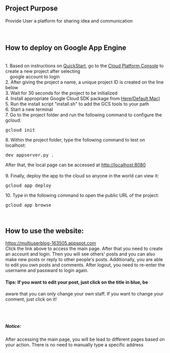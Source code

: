 ## Project Purpose

Provide User a platform for sharing idea and communication
<br />
<br />
<br />

## How to deploy on Google App Engine
<br />
1. Based on instructions on <a href="https://multiuserblog-163505.appspot.com">QuickStart</a>,
go to the <a href="https://console.cloud.google.com/start">Cloud Platform Console</a> to create
a new project after selecting<br /> &emsp;google account to login<br />
2. After giving the project a name, a unique project ID is created on the line below<br />
3. Wait for 30 seconds for the project to be initialized<br />
4. Install appropriate Google Cloud SDK package from
<a href="https://cloud.google.com/sdk/docs/#mac">Here(Default Mac)</a><br />
5. Run the install script "install.sh" to add the GCS tools to your path<br />
6. Start a new terminal<br />
7. Go to the project folder and run the following command to configure the gcloud:<pre>gcloud init</pre>
8. Within the project folder, type the following command to test on localhost:<pre>dev_appserver.py .</pre>
After that, the local page can be accessed at <a href="http://localhost:8080">http://localhost:8080</a><br /><br />
9. Finally, deploy the app to the cloud so anyone in the world can view it:<pre>gcloud app deploy</pre>
10. Type in the following command to open the public URL of the project:<pre>gcloud app browse</pre>
<br />

## How to use the website:

<a href="https://multiuserblog-164902.appspot.com">https://multiuserblog-163505.appspot.com</a><br />
Click the link above to access the main page. After that you need
to create an account and login. Then you will see others' posts and
you can also make new posts or reply to other people's posts. Additionally,
you are able to edit you own posts and comments. After logout, you need to
re-enter the username and passward to login again.


#### Tips: If you want to edit your post, just click on the title in blue, be
aware that you can only change your own staff. If you want to change your conment,
just click on it!


<br />
<br />

##### Notice:
After accessing the main page, you will be lead to different pages
based on your action. There is no need to manually type a specific address

